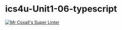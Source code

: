 # ics4u-Unit1-06-typescript

[![Mr Coxall's Super Linter](https://github.com/Peter-Gemmell/ics4u-Unit1-06-typescript/workflows/Mr%20Coxall's%20Super%20Linter/badge.svg)](https://github.com/Peter-Gemmell/ics4u-Unit1-06-typescript/actions/)
